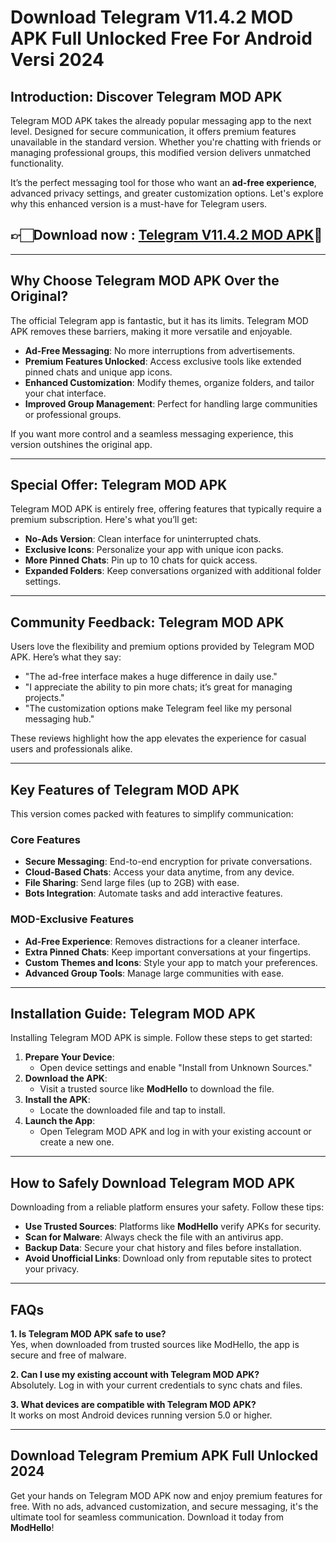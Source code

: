 # Download Telegram V11.4.2 MOD APK Full Unlocked Free For Android Versi 2024

## Introduction: Discover Telegram MOD APK  

Telegram MOD APK takes the already popular messaging app to the next level. Designed for secure communication, it offers premium features unavailable in the standard version. Whether you're chatting with friends or managing professional groups, this modified version delivers unmatched functionality.  

It’s the perfect messaging tool for those who want an **ad-free experience**, advanced privacy settings, and greater customization options. Let's explore why this enhanced version is a must-have for Telegram users.  


## 👉🏻Download now : [Telegram V11.4.2 MOD APK](https://modhello.com/telegram/)🎉
---

## Why Choose Telegram MOD APK Over the Original?  

The official Telegram app is fantastic, but it has its limits. Telegram MOD APK removes these barriers, making it more versatile and enjoyable.  

- **Ad-Free Messaging**: No more interruptions from advertisements.  
- **Premium Features Unlocked**: Access exclusive tools like extended pinned chats and unique app icons.  
- **Enhanced Customization**: Modify themes, organize folders, and tailor your chat interface.  
- **Improved Group Management**: Perfect for handling large communities or professional groups.  

If you want more control and a seamless messaging experience, this version outshines the original app.  

---

## Special Offer: Telegram MOD APK  

Telegram MOD APK is entirely free, offering features that typically require a premium subscription. Here's what you’ll get:  

- **No-Ads Version**: Clean interface for uninterrupted chats.  
- **Exclusive Icons**: Personalize your app with unique icon packs.  
- **More Pinned Chats**: Pin up to 10 chats for quick access.  
- **Expanded Folders**: Keep conversations organized with additional folder settings.  

---

## Community Feedback: Telegram MOD APK  

Users love the flexibility and premium options provided by Telegram MOD APK. Here’s what they say:  

- "The ad-free interface makes a huge difference in daily use."  
- "I appreciate the ability to pin more chats; it’s great for managing projects."  
- "The customization options make Telegram feel like my personal messaging hub."  

These reviews highlight how the app elevates the experience for casual users and professionals alike.  

---

## Key Features of Telegram MOD APK  

This version comes packed with features to simplify communication:  

### Core Features  
- **Secure Messaging**: End-to-end encryption for private conversations.  
- **Cloud-Based Chats**: Access your data anytime, from any device.  
- **File Sharing**: Send large files (up to 2GB) with ease.  
- **Bots Integration**: Automate tasks and add interactive features.  

### MOD-Exclusive Features  
- **Ad-Free Experience**: Removes distractions for a cleaner interface.  
- **Extra Pinned Chats**: Keep important conversations at your fingertips.  
- **Custom Themes and Icons**: Style your app to match your preferences.  
- **Advanced Group Tools**: Manage large communities with ease.  

---

## Installation Guide: Telegram MOD APK  

Installing Telegram MOD APK is simple. Follow these steps to get started:  

1. **Prepare Your Device**:  
   - Open device settings and enable "Install from Unknown Sources."  
2. **Download the APK**:  
   - Visit a trusted source like **ModHello** to download the file.  
3. **Install the APK**:  
   - Locate the downloaded file and tap to install.  
4. **Launch the App**:  
   - Open Telegram MOD APK and log in with your existing account or create a new one.  

---

## How to Safely Download Telegram MOD APK  

Downloading from a reliable platform ensures your safety. Follow these tips:  

- **Use Trusted Sources**: Platforms like **ModHello** verify APKs for security.  
- **Scan for Malware**: Always check the file with an antivirus app.  
- **Backup Data**: Secure your chat history and files before installation.  
- **Avoid Unofficial Links**: Download only from reputable sites to protect your privacy.  

---

## FAQs  

**1. Is Telegram MOD APK safe to use?**  
Yes, when downloaded from trusted sources like ModHello, the app is secure and free of malware.  

**2. Can I use my existing account with Telegram MOD APK?**  
Absolutely. Log in with your current credentials to sync chats and files.  

**3. What devices are compatible with Telegram MOD APK?**  
It works on most Android devices running version 5.0 or higher.  

---

## Download Telegram Premium APK Full Unlocked 2024  

Get your hands on Telegram MOD APK now and enjoy premium features for free. With no ads, advanced customization, and secure messaging, it's the ultimate tool for seamless communication. Download it today from **ModHello**!  

